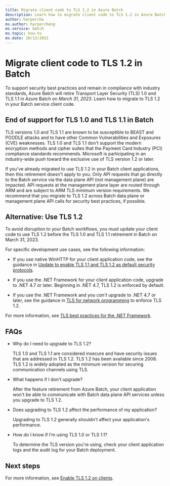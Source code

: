 ```yaml
---
title: Migrate client code to TLS 1.2 in Azure Batch
description: Learn how to migrate client code to TLS 1.2 in Azure Batch to plan for end of support for TLS 1.0 and TLS 1.1.
author: harperche
ms.author: harpercheng
ms.service: batch
ms.topic: how-to
ms.date: 10/12/2022
---
```


# Migrate client code to TLS 1.2 in Batch

To support security best practices and remain in compliance with industry standards, Azure Batch will retire Transport Layer Security (TLS) 1.0 and TLS 1.1 in Azure Batch on *March 31, 2023*. Learn how to migrate to TLS 1.2 in your Batch service client code.

## End of support for TLS 1.0 and TLS 1.1 in Batch

TLS versions 1.0 and TLS 1.1 are known to be susceptible to BEAST and POODLE attacks and to have other Common Vulnerabilities and Exposures (CVE) weaknesses. TLS 1.0 and TLS 1.1 don't support the modern encryption methods and cipher suites that the Payment Card Industry (PCI) compliance standards recommends. Microsoft is participating in an industry-wide push toward the exclusive use of TLS version 1.2 or later.

If you've already migrated to use TLS 1.2 in your Batch client applications, then this retirement doesn't apply to you. Only API requests that go directly to the Batch service via the data plane API (not management plane) are impacted. API requests at the management plane layer are routed through ARM and are subject to ARM TLS minimum version requirements. We recommend that you migrate to TLS 1.2 across Batch data plane or management plane API calls for security best practices, if possible.

## Alternative: Use TLS 1.2

To avoid disruption to your Batch workflows, you must update your client code to use TLS 1.2 before the TLS 1.0 and TLS 1.1 retirement in Batch on March 31, 2023.

For specific development use cases, see the following information:

- If you use native WinHTTP for your client application code, see the guidance in [Update to enable TLS 1.1 and TLS 1.2 as default security protocols](https://support.microsoft.com/topic/update-to-enable-tls-1-1-and-tls-1-2-as-default-secure-protocols-in-winhttp-in-windows-c4bd73d2-31d7-761e-0178-11268bb10392).

- If you use the .NET Framework for your client application code, upgrade to .NET 4.7 or later. Beginning in .NET 4.7, TLS 1.2 is enforced by default.

- If you use the .NET Framework and you *can't* upgrade to .NET 4.7 or later, see the guidance in [TLS for network programming](/dotnet/framework/network-programming/tls) to enforce TLS 1.2.

For more information, see [TLS best practices for the .NET Framework](/dotnet/framework/network-programming/tls).

## FAQs

- Why do I need to upgrade to TLS 1.2?

   TLS 1.0 and TLS 1.1 are considered insecure and have security issues that are addressed in TLS 1.2. TLS 1.2 has been available since 2008. TLS 1.2 is widely adopted as the minimum version for securing communication channels using TLS.

- What happens if I don't upgrade?

   After the feature retirement from Azure Batch, your client application won't be able to communicate with Batch data plane API services unless you upgrade to TLS 1.2.

- Does upgrading to TLS 1.2 affect the performance of my application?

   Upgrading to TLS 1.2 generally shouldn't affect your application's performance.

- How do I know if I’m using TLS 1.0 or TLS 1.1?

   To determine the TLS version you're using, check your client application logs and the audit log for your Batch deployment.

## Next steps

For more information, see [Enable TLS 1.2 on clients](/mem/configmgr/core/plan-design/security/enable-tls-1-2-client).
